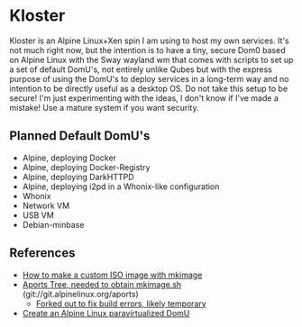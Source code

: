 Kloster
=======

Kloster is an Alpine Linux+Xen spin I am using to host my own services. It's not
much right now, but the intention is to have a tiny, secure Dom0 based on Alpine
Linux with the Sway wayland wm that comes with scripts to set up a set of
default DomU's, not entirely unlike Qubes but with the express purpose of using
the DomU's to deploy services in a long-term way and no intention to be directly
useful as a desktop OS. Do not take this setup to be secure! I'm just
experimenting with the ideas, I don't know if I've made a mistake! Use a mature
system if you want security.

Planned Default DomU's
----------------------

  * Alpine, deploying Docker
  * Alpine, deploying Docker-Registry
  * Alpine, deploying DarkHTTPD
  * Alpine, deploying i2pd in a Whonix-like configuration
  * Whonix
  * Network VM
  * USB VM
  * Debian-minbase

References
----------

  * [How to make a custom ISO image with mkimage](https://wiki.alpinelinux.org/wiki/How_to_make_a_custom_ISO_image_with_mkimage)
  * [Aports Tree, needed to obtain mkimage.sh](http://git.alpinelinux.org/cgit/aports/) (git://git.alpinelinux.org/aports)
    * [Forked out to fix build errors, likely temporary](https://github.com/eyedeekay/aports)
  * [Create an Alpine Linux paravirtualized DomU](https://wiki.alpinelinux.org/wiki/Create_Alpine_Linux_PV_DomU)
